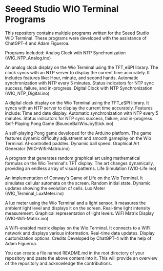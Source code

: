 # Seeed Studio WIO Terminal Programs
This repository contains multiple programs written for the Seeed Studio WIO Terminal. These programs were developed with the assistance of ChatGPT-4 and Adam Figueroa.

Programs Included:
Analog Clock with NTP Synchronization (WIO_NTP_Analog.ino)

An analog clock display on the Wio Terminal using the TFT_eSPI library. The clock syncs with an NTP server to display the current time accurately. It includes features like:
Hour, minute, and second hands.
Automatic synchronization with NTP every 5 minutes.
Status indicators for NTP sync success, failure, and in-progress.
Digital Clock with NTP Synchronization (WIO_NTP_Digital.ino)

A digital clock display on the Wio Terminal using the TFT_eSPI library. It syncs with an NTP server to display the current time accurately. Features include:
Time and date display.
Automatic synchronization with NTP every 5 minutes.
Status indicators for NTP sync success, failure, and in-progress.
Self-Playing Pong Game (BounceBallWioJoyStick.ino)

A self-playing Pong game developed for the Arduino platform. The game features dynamic difficulty adjustment and smooth gameplay on the Wio Terminal.
AI-controlled paddles.
Dynamic ball speed.
Graphical Art Generator (WIO-Wifi-Matrix.ino)

A program that generates random graphical art using mathematical formulas on the Wio Terminal's TFT display. The art changes dynamically, providing an endless array of visual patterns.
Life Simulation (WIO-Life.ino)

An implementation of Conway's Game of Life on the Wio Terminal. It simulates cellular automata on the screen.
Random initial state.
Dynamic updates showing the evolution of cells.
Lux Meter (WIO_Terminal_LuxMeter.ino)

A lux meter using the Wio Terminal and a light sensor. It measures the ambient light level and displays it on the screen.
Real-time light intensity measurement.
Graphical representation of light levels.
WiFi Matrix Display (WIO-Wifi-Matrix.ino)

A WiFi-enabled matrix display on the Wio Terminal. It connects to a WiFi network and displays various information.
Real-time data updates.
Display customization options.
Credits
Developed by ChatGPT-4 with the help of Adam Figueroa.

You can create a file named README.md in the root directory of your repository and paste the above content into it. This will provide an overview of the repository and acknowledge the contributions.






